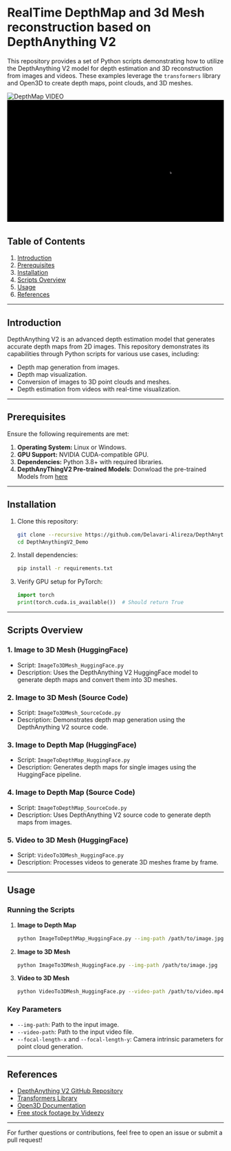 # RealTime DepthMap and 3d Mesh reconstruction based on DepthAnything V2

This repository provides a set of Python scripts demonstrating how to utilize the DepthAnything V2 model for depth estimation and 3D reconstruction from images and videos. These examples leverage the `transformers` library and Open3D to create depth maps, point clouds, and 3D meshes.

![DepthMap VIDEO](pictures/output.gif "DepthMap VIDEO")
![3D_MESH_VIDEO](pictures/mesh_output.gif "3D_MESH_VIDEO")


## Table of Contents

1. [Introduction](#introduction)
2. [Prerequisites](#prerequisites)
3. [Installation](#installation)
4. [Scripts Overview](#scripts-overview)
5. [Usage](#usage)
6. [References](#references)

---

## Introduction

DepthAnything V2 is an advanced depth estimation model that generates accurate depth maps from 2D images. This repository demonstrates its capabilities through Python scripts for various use cases, including:

- Depth map generation from images.
- Depth map visualization.
- Conversion of images to 3D point clouds and meshes.
- Depth estimation from videos with real-time visualization.

---

## Prerequisites

Ensure the following requirements are met:

1. **Operating System:** Linux or Windows.
2. **GPU Support:** NVIDIA CUDA-compatible GPU.
3. **Dependencies:** Python 3.8+ with required libraries.
4. **DepthAnyThingV2 Pre-trained Models**: Donwload the pre-trained Models from [here](https://github.com/DepthAnything/Depth-Anything-V2)

---

## Installation

1. Clone this repository:
    ```bash
    git clone --recursive https://github.com/Delavari-Alireza/DepthAnythingV2_Demo.git
    cd DepthAnythingV2_Demo
    ```

2. Install dependencies:
    ```bash
    pip install -r requirements.txt
    ```

3. Verify GPU setup for PyTorch:
    ```python
    import torch
    print(torch.cuda.is_available())  # Should return True
    ```

---

## Scripts Overview

### 1. **Image to 3D Mesh (HuggingFace)**
   - Script: `ImageTo3DMesh_HuggingFace.py`
   - Description: Uses the DepthAnything V2 HuggingFace model to generate depth maps and convert them into 3D meshes.

### 2. **Image to 3D Mesh (Source Code)**
   - Script: `ImageTo3DMesh_SourceCode.py`
   - Description: Demonstrates depth map generation using the DepthAnything V2 source code.

### 3. **Image to Depth Map (HuggingFace)**
   - Script: `ImageToDepthMap_HuggingFace.py`
   - Description: Generates depth maps for single images using the HuggingFace pipeline.

### 4. **Image to Depth Map (Source Code)**
   - Script: `ImageToDepthMap_SourceCode.py`
   - Description: Uses DepthAnything V2 source code to generate depth maps from images.

### 5. **Video to 3D Mesh (HuggingFace)**
   - Script: `VideoTo3DMesh_HuggingFace.py`
   - Description: Processes videos to generate 3D meshes frame by frame.

---

## Usage

### Running the Scripts

1. **Image to Depth Map**
   ```bash
   python ImageToDepthMap_HuggingFace.py --img-path /path/to/image.jpg
   ```

2. **Image to 3D Mesh**
   ```bash
   python ImageTo3DMesh_HuggingFace.py --img-path /path/to/image.jpg
   ```

3. **Video to 3D Mesh**
   ```bash
   python VideoTo3DMesh_HuggingFace.py --video-path /path/to/video.mp4
   ```

### Key Parameters

- `--img-path`: Path to the input image.
- `--video-path`: Path to the input video file.
- `--focal-length-x` and `--focal-length-y`: Camera intrinsic parameters for point cloud generation.

---

## References

- [DepthAnything V2 GitHub Repository](https://github.com/DepthAnything/Depth-Anything-V2)
- [Transformers Library](https://huggingface.co/docs/transformers/)
- [Open3D Documentation](http://www.open3d.org/docs/latest/)
- [Free stock footage by Videezy](http://www.videezy.com/)
---

For further questions or contributions, feel free to open an issue or submit a pull request!

